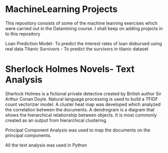 # MachineLearning Projects

This repository consists of some of the machine learning exercises which were carried out in the Datamining course. 
I shall keep on adding projects in to this repository

Loan Prediction Model- To predict the interest rates of loan disbursed using real data
Titanic Survivors - To predict the survivors in titanic dataset

# Sherlock Holmes Novels- Text Analysis

Sherlock Holmes is a fictional private detective created by British author Sir Arthur Conan Doyle. Natural language processing is used to build a TFIDF count vectorizer model. 
A cluster heat map was developed which analyzed the correlation between the documents. A dendrogram is a diagram that shows the hierarchical relationship between objects. It is most commonly created as an output from hierarchical clustering. 

Principal Component Analysis was used to map the documents on the principal components. 

All the text analysis was used in Python 
